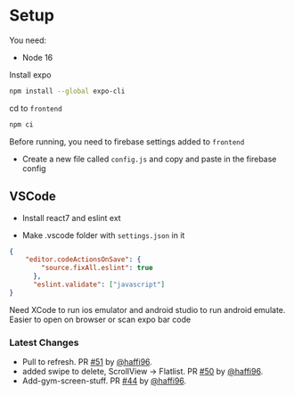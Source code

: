 
# Setup

You need:

- Node 16

Install expo

```bash
npm install --global expo-cli
```

cd to `frontend`

```bash
npm ci
```

Before running, you need to firebase settings added to `frontend`

- Create a new file called `config.js` and copy and paste in the firebase config

## VSCode

- Install react7 and eslint ext

- Make .vscode folder with `settings.json` in it

```json
{
    "editor.codeActionsOnSave": {
        "source.fixAll.eslint": true
      },
      "eslint.validate": ["javascript"]
}
```

Need XCode to run ios emulator and android studio to run android emulate.
Easier to open on browser or scan expo bar code


### Latest Changes

* Pull to refresh. PR [#51](https://github.com/haffi96/encapsulate/pull/51) by [@haffi96](https://github.com/haffi96).
* added swipe to delete, ScrollView -> Flatlist. PR [#50](https://github.com/haffi96/encapsulate/pull/50) by [@haffi96](https://github.com/haffi96).
* Add-gym-screen-stuff. PR [#44](https://github.com/haffi96/encapsulate/pull/44) by [@haffi96](https://github.com/haffi96).

